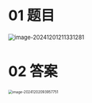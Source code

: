 # 01 题目

<img src="C:\Users\Administrator\AppData\Roaming\Typora\typora-user-images\image-20241201211331281.png" alt="image-20241201211331281" style="zoom:80%;" />



# 02 答案

<img src="C:\Users\Administrator\AppData\Roaming\Typora\typora-user-images\image-20241202093957751.png" alt="image-20241202093957751" style="zoom: 50%;" />
